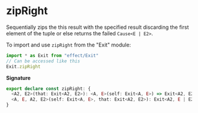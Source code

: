 # zipRight

Sequentially zips the this result with the specified result discarding the
first element of the tuple or else returns the failed `Cause<E | E2>`.

To import and use `zipRight` from the "Exit" module:

```ts
import * as Exit from "effect/Exit"
// Can be accessed like this
Exit.zipRight
```

**Signature**

```ts
export declare const zipRight: {
  <A2, E2>(that: Exit<A2, E2>): <A, E>(self: Exit<A, E>) => Exit<A2, E2 | E>
  <A, E, A2, E2>(self: Exit<A, E>, that: Exit<A2, E2>): Exit<A2, E | E2>
}
```
